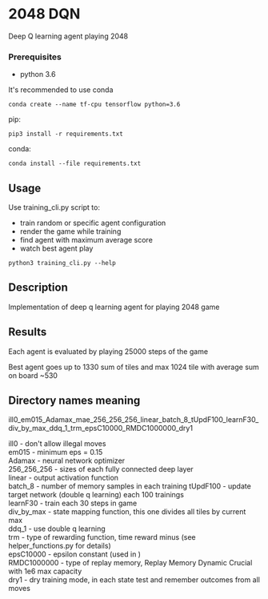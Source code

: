 # 2048 DQN

Deep Q learning agent playing 2048

### Prerequisites

- python 3.6

It's recommended to use conda
```
conda create --name tf-cpu tensorflow python=3.6
```

pip:
```
pip3 install -r requirements.txt
```
conda:
```
conda install --file requirements.txt
```

## Usage

Use training_cli.py script to:
- train random or specific agent configuration
- render the game while training
- find agent with maximum average score
- watch best agent play

```
python3 training_cli.py --help
```

## Description

Implementation of deep q learning agent for playing 2048 game


## Results

Each agent is evaluated by playing 25000 steps of the game

Best agent goes up to 1330 sum of tiles and max 1024 tile with average sum on board ~530

## Directory names meaning

ill0_em015_Adamax_mae_256_256_256_linear_batch_8_tUpdF100_learnF30_div_by_max_ddq_1_trm_epsC10000_RMDC1000000_dry1

ill0 - don't allow illegal moves  
em015 - minimum eps = 0.15  
Adamax - neural network optimizer  
256_256_256 - sizes of each fully connected deep layer  
linear - output activation function  
batch_8 - number of memory samples in each training 
tUpdF100 - update target network (double q learning) each 100 trainings  
learnF30 - train each 30 steps in game  
div_by_max - state mapping function, this one divides all tiles by current max  
ddq_1 - use double q learning  
trm - type of rewarding function, time reward minus (see helper_functions.py for details)  
epsC10000 - epsilon constant (used in )  
RMDC1000000 - type of replay memory, Replay Memory Dynamic Crucial with 1e6 max capacity  
dry1 - dry training mode, in each state test and remember outcomes from all moves  